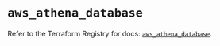 # `aws_athena_database`

Refer to the Terraform Registry for docs: [`aws_athena_database`](https://registry.terraform.io/providers/hashicorp/aws/5.92.0/docs/resources/athena_database).
